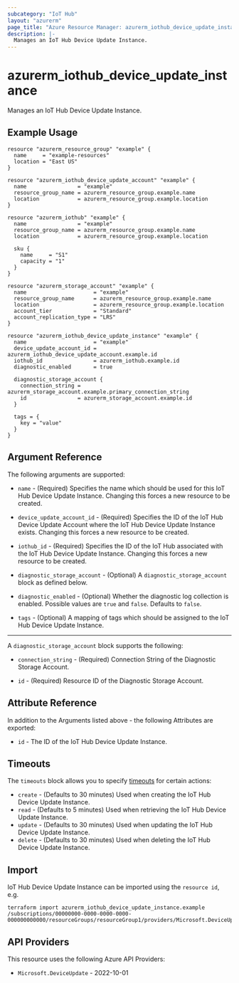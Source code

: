 ```yaml
---
subcategory: "IoT Hub"
layout: "azurerm"
page_title: "Azure Resource Manager: azurerm_iothub_device_update_instance"
description: |-
  Manages an IoT Hub Device Update Instance.
---
```


# azurerm_iothub_device_update_instance

Manages an IoT Hub Device Update Instance.

## Example Usage

```hcl
resource "azurerm_resource_group" "example" {
  name     = "example-resources"
  location = "East US"
}

resource "azurerm_iothub_device_update_account" "example" {
  name                = "example"
  resource_group_name = azurerm_resource_group.example.name
  location            = azurerm_resource_group.example.location
}

resource "azurerm_iothub" "example" {
  name                = "example"
  resource_group_name = azurerm_resource_group.example.name
  location            = azurerm_resource_group.example.location

  sku {
    name     = "S1"
    capacity = "1"
  }
}

resource "azurerm_storage_account" "example" {
  name                     = "example"
  resource_group_name      = azurerm_resource_group.example.name
  location                 = azurerm_resource_group.example.location
  account_tier             = "Standard"
  account_replication_type = "LRS"
}

resource "azurerm_iothub_device_update_instance" "example" {
  name                     = "example"
  device_update_account_id = azurerm_iothub_device_update_account.example.id
  iothub_id                = azurerm_iothub.example.id
  diagnostic_enabled       = true

  diagnostic_storage_account {
    connection_string = azurerm_storage_account.example.primary_connection_string
    id                = azurerm_storage_account.example.id
  }

  tags = {
    key = "value"
  }
}
```

## Argument Reference

The following arguments are supported:

* `name` - (Required) Specifies the name which should be used for this IoT Hub Device Update Instance. Changing this forces a new resource to be created.

* `device_update_account_id` - (Required) Specifies the ID of the IoT Hub Device Update Account where the IoT Hub Device Update Instance exists. Changing this forces a new resource to be created.

* `iothub_id` - (Required) Specifies the ID of the IoT Hub associated with the IoT Hub Device Update Instance. Changing this forces a new resource to be created.

* `diagnostic_storage_account` - (Optional) A `diagnostic_storage_account` block as defined below.

* `diagnostic_enabled` - (Optional) Whether the diagnostic log collection is enabled. Possible values are `true` and `false`. Defaults to `false`.

* `tags` - (Optional) A mapping of tags which should be assigned to the IoT Hub Device Update Instance.

---

A `diagnostic_storage_account` block supports the following:

* `connection_string` - (Required) Connection String of the Diagnostic Storage Account.

* `id` - (Required) Resource ID of the Diagnostic Storage Account.

## Attribute Reference

In addition to the Arguments listed above - the following Attributes are exported:

* `id` - The ID of the IoT Hub Device Update Instance.

## Timeouts

The `timeouts` block allows you to specify [timeouts](https://developer.hashicorp.com/terraform/language/resources/configure#define-operation-timeouts) for certain actions:

* `create` - (Defaults to 30 minutes) Used when creating the IoT Hub Device Update Instance.
* `read` - (Defaults to 5 minutes) Used when retrieving the IoT Hub Device Update Instance.
* `update` - (Defaults to 30 minutes) Used when updating the IoT Hub Device Update Instance.
* `delete` - (Defaults to 30 minutes) Used when deleting the IoT Hub Device Update Instance.

## Import

IoT Hub Device Update Instance can be imported using the `resource id`, e.g.

```shell
terraform import azurerm_iothub_device_update_instance.example /subscriptions/00000000-0000-0000-0000-000000000000/resourceGroups/resourceGroup1/providers/Microsoft.DeviceUpdate/accounts/account1/instances/instance1
```

## API Providers
<!-- This section is generated, changes will be overwritten -->
This resource uses the following Azure API Providers:

* `Microsoft.DeviceUpdate` - 2022-10-01

